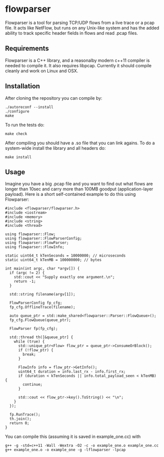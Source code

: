 flowparser
==========

Flowparser is a tool for parsing TCP/UDP flows from a live trace or a pcap file. It acts like NetFlow, but runs on any Unix-like system and has the added ability to track specific header fields in flows and read .pcap files.

Requirements
------------

Flowparser is a C++ library, and a reasonalby modern c++11 compiler is needed to compile it. It also requires libpcap. Currently it should compile cleanly and work on Linux and OSX.

Installation
------------

After cloning the repository you can compile by:

    ./autoreconf --install
    ./configure
    make

To run the tests do:

    make check
  
After compiling you should have a .so file that you can link agains. To do a system-wide install the library and all headers do:

    make install

Usage
-----

Imagine you have a big .pcap file and you want to find out what flows are longer than 10sec and carry more than 100MB goodput (application-layer payload). Here is a short self-contained example to do this using Flowparser:

    #include <flowparser/flowparser.h>
    #include <iostream>
    #include <memory>
    #include <string>
    #include <thread>
    
    using flowparser::Flow;
    using flowparser::FlowParserConfig;
    using flowparser::FlowParser;
    using flowparser::FlowInfo;
    
    static uint64_t kTenSeconds = 10000000; // microseconds
    static uint64_t kTenMB = 100000000; // bytes
    
    int main(int argc, char *argv[]) {
      if (argc != 2) {
        std::cout << "Supply exactly one argument.\n";
        return -1;
      }
    
      std::string filename(argv[1]);
    
      FlowParserConfig fp_cfg;
      fp_cfg.OfflineTrace(filename);
    
      auto queue_ptr = std::make_shared<flowparser::Parser::FlowQueue>();
      fp_cfg.FlowQueue(queue_ptr);
    
      FlowParser fp(fp_cfg);
    
      std::thread th([&queue_ptr] {
        while (true) {
          std::unique_ptr<Flow> flow_ptr = queue_ptr->ConsumeOrBlock();
          if (!flow_ptr) {
            break;
          }
    
          FlowInfo info = flow_ptr->GetInfo();
          uint64_t duration = info.last_rx - info.first_rx;
          if (duration < kTenSeconds || info.total_payload_seen < kTenMB) {
            continue;
          }
    
          std::cout << flow_ptr->key().ToString() << "\n";
        }
      });
    
      fp.RunTrace();
      th.join();
      return 0;
    }

You can compile this (assuming it is saved in example_one.cc) with

    g++ -g -std=c++11 -Wall -Wextra -O2 -c -o example_one.o example_one.cc
    g++ example_one.o -o example_one -g -lflowparser -lpcap
    
